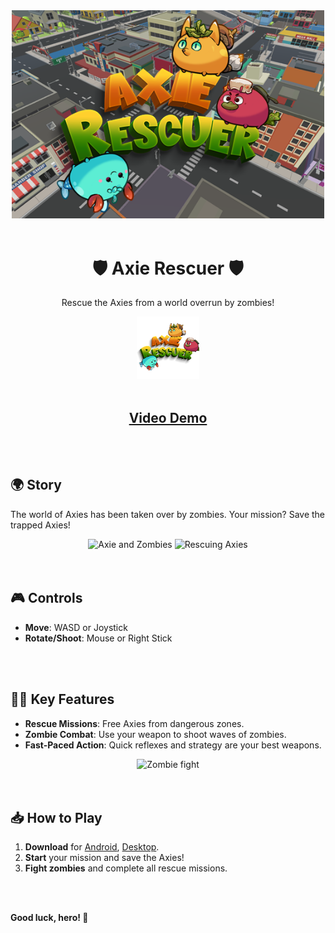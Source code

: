 <div align='center'>
    <img src="README_Assets/Thumbnail.png" alt="thumbnail" width="500">
    <br/>
    <br/>
    <h1>🛡️ Axie Rescuer 🛡️</h1>
    <p>Rescue the Axies from a world overrun by zombies!</p>
    <img src="README_Assets/AxieRescuer.png" alt="icon" width="100">
    <br/>
    <br/>

## [**Video Demo**](https://drive.google.com/file/d/1pdjtDGlptNa0qzcKV7GhLLWHNtSJYSMw/view?usp=sharing)
</div>

<br/>
<br/>

## 🌍 Story
The world of Axies has been taken over by zombies. Your mission? Save the trapped Axies!

<div align='center'>
    <img src="https://storage.googleapis.com/sm-prod-mavis-hub-cdn/assets/1698339733-3-PhuocVinh.png" alt="Axie and Zombies" width="400"/>
    <img src="https://storage.googleapis.com/sm-prod-mavis-hub-cdn/assets/1698339733-2-PhuocVinh.png" alt="Rescuing Axies" width="400"/>
</div>

<br/>
<br/>

## 🎮 Controls
- **Move**: WASD or Joystick
- **Rotate/Shoot**: Mouse or Right Stick

<br/>
<br/>

## 🧟‍♂️ Key Features
- **Rescue Missions**: Free Axies from dangerous zones.
- **Zombie Combat**: Use your weapon to shoot waves of zombies.
- **Fast-Paced Action**: Quick reflexes and strategy are your best weapons.

<div align='center'>
    <img src="https://storage.googleapis.com/sm-prod-mavis-hub-cdn/assets/1698339733-4-PhuocVinh.png" alt="Zombie fight" width="500"/>
</div>

<br/>
<br/>

## 📥 How to Play
1. **Download** for [Android](https://drive.google.com/file/d/100Z6wPvswM0j9D4h9G8OO9ycCMebLe2z/view?usp=drive_link), [Desktop](https://drive.google.com/file/d/1ebX3G7S_D9akObhWZUAOjmxtvDSAu9Se/view?usp=drive_link).
2. **Start** your mission and save the Axies!
3. **Fight zombies** and complete all rescue missions.

<br/>
<br/>

**Good luck, hero! 🚀**
